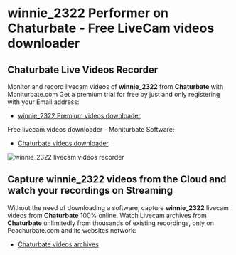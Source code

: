 # winnie_2322 Performer on Chaturbate - Free LiveCam videos downloader

## Chaturbate Live Videos Recorder

Monitor and record livecam videos of **winnie_2322** from **Chaturbate** with Moniturbate.com
Get a premium trial for free by just and only registering with your Email address:
* [winnie_2322 Premium videos downloader](https://moniturbate.com/request-demo-licence-key.html)

Free livecam videos downloader - Moniturbate Software:
* [Chaturbate videos downloader](https://moniturbate.com/moniturbate-download-software.html)

![winnie_2322 livecam videos recorder](https://peachurnet.com/templates/moniturbate-software.png)


## Capture winnie_2322 videos from the Cloud and watch your recordings on Streaming

Without the need of downloading a software, capture **winnie_2322** livecam videos from **Chaturbate** 100% online.
Watch Livecam archives from **Chaturbate** unlimitedly from thousands of existing recordings, only on Peachurbate.com and its websites network:
* [Chaturbate videos archives](https://peachurnet.com/)